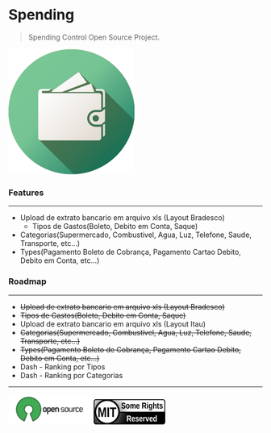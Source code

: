 # Spending

> Spending Control Open Source Project.

![Spending Logo](spending-logo.png)

### Features
------------

- Upload de extrato bancario em arquivo xls (Layout Bradesco)
    - Tipos de Gastos(Boleto, Debito em Conta, Saque)   
- Categorias(Supermercado, Combustivel, Agua, Luz, Telefone, Saude, Transporte, etc...)     
- Types(Pagamento Boleto de Cobrança, Pagamento Cartao Debito, Debito em Conta, etc...)     
    
### Roadmap
-----------
- ~~Upload de extrato bancario em arquivo xls (Layout Bradesco)~~
- ~~Tipos de Gastos(Boleto, Debito em Conta, Saque)~~
- Upload de extrato bancario em arquivo xls (Layout Itau)
- ~~Categorias(Supermercado, Combustivel, Agua, Luz, Telefone, Saude, Transporte, etc...)~~
- ~~Types(Pagamento Boleto de Cobrança, Pagamento Cartao Debito, Debito em Conta, etc...)~~
- Dash - Ranking por Tipos
- Dash - Ranking por Categorias    
         
---

[![Open Source](opensource-logo.png)](https://opensource.org/licenses/MIT) [![MIT license](mit-logo.png)](LICENSE)